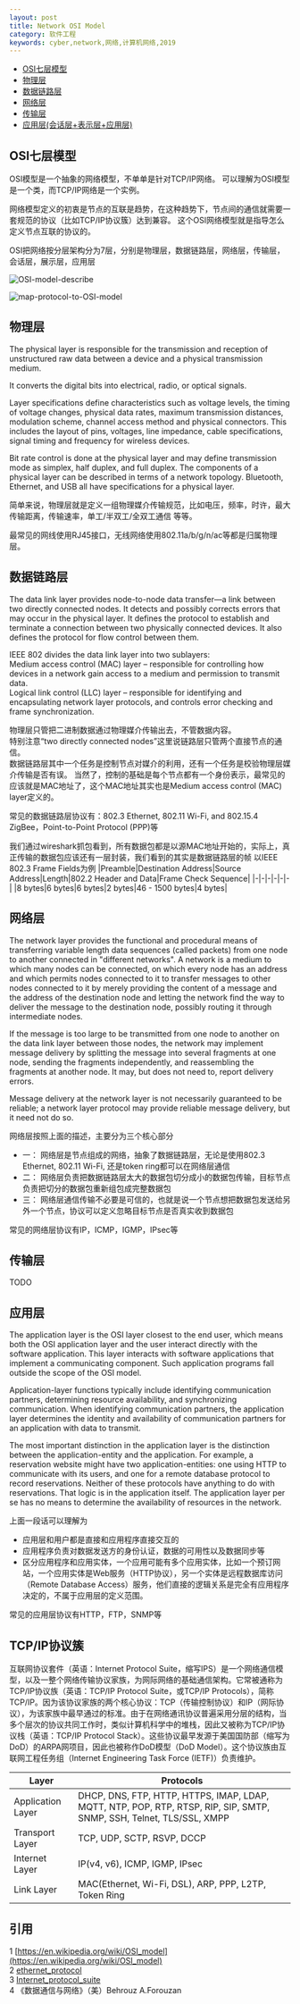 ```yaml
---
layout: post
title: Network OSI Model
category: 软件工程
keywords: cyber,network,网络,计算机网络,2019
---
```


+ [OSI七层模型](http://www.hackerspirit.org/2019/08/06/Network-OSI-Model.html)
+ [物理层](http://www.hackerspirit.org/2019/08/06/Network-OSI-Layer1.html)
+ [数据链路层](http://www.hackerspirit.org/2019/08/06/Network-OSI-Layer2.html)
+ [网络层](http://www.hackerspirit.org/2019/08/06/Network-OSI-Layer3.html)
+ [传输层](http://www.hackerspirit.org/2019/08/06/Network-OSI-Layer4.html)
+ [应用层(会话层+表示层+应用层)](http://www.hackerspirit.org/2019/08/06/Network-OSI-Layer567.html)

## OSI七层模型
OSI模型是一个抽象的网络模型，不单单是针对TCP/IP网络。
可以理解为OSI模型是一个类，而TCP/IP网络是一个实例。

网络模型定义的初衷是节点的互联是趋势，在这种趋势下，节点间的通信就需要一套规范的协议（比如TCP/IP协议簇）达到兼容。
这个OSI网络模型就是指导怎么定义节点互联的协议的。

OSI把网络按分层架构分为7层，分别是物理层，数据链路层，网络层，传输层，会话层，展示层，应用层

![OSI-model-describe](http://www.hackerspirit.org/assets/img/OSI-model-describe.png)

![map-protocol-to-OSI-model](http://www.hackerspirit.org/assets/img/map-protocol-to-OSI-model.png)

## 物理层
The physical layer is responsible for the transmission and reception of unstructured raw data between a device and a physical transmission medium. 

It converts the digital bits into electrical, radio, or optical signals. 

Layer specifications define characteristics such as voltage levels, the timing of voltage changes, physical data rates, maximum transmission distances, modulation scheme, channel access method and physical connectors. This includes the layout of pins, voltages, line impedance, cable specifications, signal timing and frequency for wireless devices. 

Bit rate control is done at the physical layer and may define transmission mode as simplex, half duplex, and full duplex. The components of a physical layer can be described in terms of a network topology. Bluetooth, Ethernet, and USB all have specifications for a physical layer.

简单来说，物理层就是定义一组物理媒介传输规范，比如电压，频率，时许，最大传输距离，传输速率，单工/半双工/全双工通信 等等。

最常见的网线使用RJ45接口，无线网络使用802.11a/b/g/n/ac等都是归属物理层。

## 数据链路层
The data link layer provides node-to-node data transfer—a link between two directly connected nodes. It detects and possibly corrects errors that may occur in the physical layer. It defines the protocol to establish and terminate a connection between two physically connected devices. It also defines the protocol for flow control between them.

IEEE 802 divides the data link layer into two sublayers:<br>
Medium access control (MAC) layer – responsible for controlling how devices in a network gain access to a medium and permission to transmit data.<br>
Logical link control (LLC) layer – responsible for identifying and encapsulating network layer protocols, and controls error checking and frame synchronization.

物理层只管把二进制数据通过物理媒介传输出去，不管数据内容。<br>
特别注意“two directly connected nodes”这里说链路层只管两个直接节点的通信。<br>
数据链路层其中一个任务是控制节点对媒介的利用，还有一个任务是校验物理层媒介传输是否有误。
当然了，控制的基础是每个节点都有一个身份表示，最常见的应该就是MAC地址了，这个MAC地址其实也是Medium access control (MAC) layer定义的。

常见的数据链路层协议有：802.3 Ethernet, 802.11 Wi-Fi, and 802.15.4 ZigBee，Point-to-Point Protocol (PPP)等

我们通过wireshark抓包看到，所有数据包都是以源MAC地址开始的，实际上，真正传输的数据包应该还有一层封装，我们看到的其实是数据链路层的帧
以IEEE 802.3 Frame Fields为例
|Preamble|Destination Address|Source Address|Length|802.2 Header and Data|Frame Check Sequence|
|-|-|-|-|-|-|
|8 bytes|6 bytes|6 bytes|2 bytes|46 - 1500 bytes|4 bytes|

## 网络层
The network layer provides the functional and procedural means of transferring variable length data sequences (called packets) from one node to another connected in "different networks". A network is a medium to which many nodes can be connected, on which every node has an address and which permits nodes connected to it to transfer messages to other nodes connected to it by merely providing the content of a message and the address of the destination node and letting the network find the way to deliver the message to the destination node, possibly routing it through intermediate nodes. 

If the message is too large to be transmitted from one node to another on the data link layer between those nodes, the network may implement message delivery by splitting the message into several fragments at one node, sending the fragments independently, and reassembling the fragments at another node. It may, but does not need to, report delivery errors.

Message delivery at the network layer is not necessarily guaranteed to be reliable; a network layer protocol may provide reliable message delivery, but it need not do so.

网络层按照上面的描述，主要分为三个核心部分
+ 一： 网络层是节点组成的网络，抽象了数据链路层，无论是使用802.3 Ethernet, 802.11 Wi-Fi, 还是token ring都可以在网络层通信
+ 二： 网络层负责把数据链路层太大的数据包切分成小的数据包传输，目标节点负责把切分的数据包重新组包成完整数据包
+ 三： 网络层通信传输不必要是可信的，也就是说一个节点想把数据包发送给另外一个节点，协议可以定义忽略目标节点是否真实收到数据包

常见的网络层协议有IP，ICMP，IGMP，IPsec等

## 传输层
TODO

## 应用层
The application layer is the OSI layer closest to the end user, which means both the OSI application layer and the user interact directly with the software application. This layer interacts with software applications that implement a communicating component. Such application programs fall outside the scope of the OSI model. 

Application-layer functions typically include identifying communication partners, determining resource availability, and synchronizing communication. When identifying communication partners, the application layer determines the identity and availability of communication partners for an application with data to transmit. 

The most important distinction in the application layer is the distinction between the application-entity and the application. For example, a reservation website might have two application-entities: one using HTTP to communicate with its users, and one for a remote database protocol to record reservations. Neither of these protocols have anything to do with reservations. That logic is in the application itself. The application layer per se has no means to determine the availability of resources in the network.

上面一段话可以理解为
+ 应用层和用户都是直接和应用程序直接交互的
+ 应用程序负责对数据发送方的身份认证，数据的可用性以及数据同步等
+ 区分应用程序和应用实体，一个应用可能有多个应用实体，比如一个预订网站，一个应用实体是Web服务（HTTP协议），另一个实体是远程数据库访问（Remote Database Access）服务，他们直接的逻辑关系是完全有应用程序决定的，不属于应用层的定义范围。

常见的应用层协议有HTTP，FTP，SNMP等

## TCP/IP协议簇
互联网协议套件（英语：Internet Protocol Suite，缩写IPS）是一个网络通信模型，以及一整个网络传输协议家族，为网际网络的基础通信架构。它常被通称为TCP/IP协议族（英语：TCP/IP Protocol Suite，或TCP/IP Protocols），简称TCP/IP。因为该协议家族的两个核心协议：TCP（传输控制协议）和IP（网际协议），为该家族中最早通过的标准。由于在网络通讯协议普遍采用分层的结构，当多个层次的协议共同工作时，类似计算机科学中的堆栈，因此又被称为TCP/IP协议栈（英语：TCP/IP Protocol Stack）。这些协议最早发源于美国国防部（缩写为DoD）的ARPA网项目，因此也被称作DoD模型（DoD Model）。这个协议族由互联网工程任务组（Internet Engineering Task Force (IETF)）负责维护。

|Layer|Protocols|
|-|-|
|Application Layer|DHCP, DNS, FTP, HTTP, HTTPS, IMAP, LDAP, MQTT, NTP, POP, RTP, RTSP, RIP, SIP, SMTP, SNMP, SSH, Telnet, TLS/SSL, XMPP|
|Transport Layer|TCP, UDP, SCTP, RSVP, DCCP|
|Internet Layer|IP(v4, v6), ICMP, IGMP, IPsec|
|Link Layer|MAC(Ethernet, Wi-Fi, DSL), ARP, PPP, L2TP, Token Ring|


## 引用
1 [https://en.wikipedia.org/wiki/OSI_model](https://en.wikipedia.org/wiki/OSI_model) <br>
2 [ethernet_protocol](http://teachweb.milin.cc/datacommunicatie/tcp_osi_model/data_link_layer/ethernet_protocol.htm) <br>
3 [Internet_protocol_suite](https://en.wikipedia.org/wiki/Internet_protocol_suite) <br>
4 《数据通信与网络》（美）Behrouz A.Forouzan <br>
